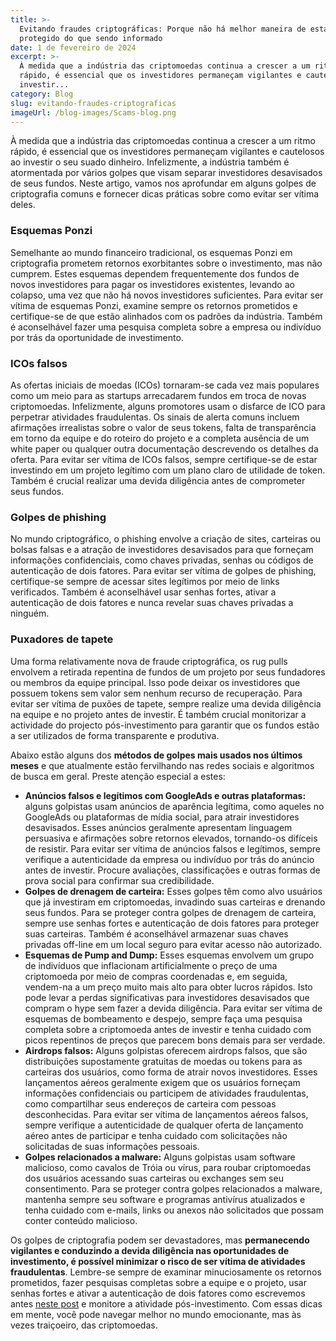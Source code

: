 ```yaml
---
title: >-
  Evitando fraudes criptográficas: Porque não há melhor maneira de estar
  protegido do que sendo informado
date: 1 de fevereiro de 2024
excerpt: >-
  À medida que a indústria das criptomoedas continua a crescer a um ritmo
  rápido, é essencial que os investidores permaneçam vigilantes e cautelosos ao
  investir...
category: Blog
slug: evitando-fraudes-criptograficas
imageUrl: /blog-images/Scams-blog.png
---
```

À medida que a indústria das criptomoedas continua a crescer a um ritmo rápido, é essencial que os investidores permaneçam vigilantes e cautelosos ao investir o seu suado dinheiro. Infelizmente, a indústria também é atormentada por vários golpes que visam separar investidores desavisados de seus fundos. Neste artigo, vamos nos aprofundar em alguns golpes de criptografia comuns e fornecer dicas práticas sobre como evitar ser vítima deles.

### Esquemas Ponzi

Semelhante ao mundo financeiro tradicional, os esquemas Ponzi em criptografia prometem retornos exorbitantes sobre o investimento, mas não cumprem. Estes esquemas dependem frequentemente dos fundos de novos investidores para pagar os investidores existentes, levando ao colapso, uma vez que não há novos investidores suficientes. Para evitar ser vítima de esquemas Ponzi, examine sempre os retornos prometidos e certifique-se de que estão alinhados com os padrões da indústria. Também é aconselhável fazer uma pesquisa completa sobre a empresa ou indivíduo por trás da oportunidade de investimento.

### ICOs falsos

As ofertas iniciais de moedas (ICOs) tornaram-se cada vez mais populares como um meio para as startups arrecadarem fundos em troca de novas criptomoedas. Infelizmente, alguns promotores usam o disfarce de ICO para perpetrar atividades fraudulentas. Os sinais de alerta comuns incluem afirmações irrealistas sobre o valor de seus tokens, falta de transparência em torno da equipe e do roteiro do projeto e a completa ausência de um white paper ou qualquer outra documentação descrevendo os detalhes da oferta. Para evitar ser vítima de ICOs falsos, sempre certifique-se de estar investindo em um projeto legítimo com um plano claro de utilidade de token. Também é crucial realizar uma devida diligência antes de comprometer seus fundos.

### Golpes de phishing

No mundo criptográfico, o phishing envolve a criação de sites, carteiras ou bolsas falsas e a atração de investidores desavisados para que forneçam informações confidenciais, como chaves privadas, senhas ou códigos de autenticação de dois fatores. Para evitar ser vítima de golpes de phishing, certifique-se sempre de acessar sites legítimos por meio de links verificados. Também é aconselhável usar senhas fortes, ativar a autenticação de dois fatores e nunca revelar suas chaves privadas a ninguém.

### Puxadores de tapete

Uma forma relativamente nova de fraude criptográfica, os rug pulls envolvem a retirada repentina de fundos de um projeto por seus fundadores ou membros da equipe principal. Isso pode deixar os investidores que possuem tokens sem valor sem nenhum recurso de recuperação. Para evitar ser vítima de puxões de tapete, sempre realize uma devida diligência na equipe e no projeto antes de investir. É também crucial monitorizar a actividade do projecto pós-investimento para garantir que os fundos estão a ser utilizados de forma transparente e produtiva.

Abaixo estão alguns dos **métodos de golpes mais usados nos últimos meses** e que atualmente estão fervilhando nas redes sociais e algoritmos de busca em geral. Preste atenção especial a estes:

* **Anúncios falsos e legítimos com GoogleAds e outras plataformas:** alguns golpistas usam anúncios de aparência legítima, como aqueles no GoogleAds ou plataformas de mídia social, para atrair investidores desavisados. Esses anúncios geralmente apresentam linguagem persuasiva e afirmações sobre retornos elevados, tornando-os difíceis de resistir. Para evitar ser vítima de anúncios falsos e legítimos, sempre verifique a autenticidade da empresa ou indivíduo por trás do anúncio antes de investir. Procure avaliações, classificações e outras formas de prova social para confirmar sua credibilidade.
* **Golpes de drenagem de carteira:** Esses golpes têm como alvo usuários que já investiram em criptomoedas, invadindo suas carteiras e drenando seus fundos. Para se proteger contra golpes de drenagem de carteira, sempre use senhas fortes e autenticação de dois fatores para proteger suas carteiras. Também é aconselhável armazenar suas chaves privadas off-line em um local seguro para evitar acesso não autorizado.
* **Esquemas de Pump and Dump:** Esses esquemas envolvem um grupo de indivíduos que inflacionam artificialmente o preço de uma criptomoeda por meio de compras coordenadas e, em seguida, vendem-na a um preço muito mais alto para obter lucros rápidos. Isto pode levar a perdas significativas para investidores desavisados que compram o hype sem fazer a devida diligência. Para evitar ser vítima de esquemas de bombeamento e despejo, sempre faça uma pesquisa completa sobre a criptomoeda antes de investir e tenha cuidado com picos repentinos de preços que parecem bons demais para ser verdade.
* **Airdrops falsos:** Alguns golpistas oferecem airdrops falsos, que são distribuições supostamente gratuitas de moedas ou tokens para as carteiras dos usuários, como forma de atrair novos investidores. Esses lançamentos aéreos geralmente exigem que os usuários forneçam informações confidenciais ou participem de atividades fraudulentas, como compartilhar seus endereços de carteira com pessoas desconhecidas. Para evitar ser vítima de lançamentos aéreos falsos, sempre verifique a autenticidade de qualquer oferta de lançamento aéreo antes de participar e tenha cuidado com solicitações não solicitadas de suas informações pessoais.
* **Golpes relacionados a malware:** Alguns golpistas usam software malicioso, como cavalos de Tróia ou vírus, para roubar criptomoedas dos usuários acessando suas carteiras ou exchanges sem seu consentimento. Para se proteger contra golpes relacionados a malware, mantenha sempre seu software e programas antivírus atualizados e tenha cuidado com e-mails, links ou anexos não solicitados que possam conter conteúdo malicioso.

Os golpes de criptografia podem ser devastadores, mas **permanecendo vigilantes e conduzindo a devida diligência nas oportunidades de investimento, é possível minimizar o risco de ser vítima de atividades fraudulentas**. Lembre-se sempre de examinar minuciosamente os retornos prometidos, fazer pesquisas completas sobre a equipe e o projeto, usar senhas fortes e ativar a autenticação de dois fatores como escrevemos antes [neste post](https://dexkit.com/pt/blog/etapas-simples-para-manter-sua-criptografia-segura) e monitore a atividade pós-investimento. Com essas dicas em mente, você pode navegar melhor no mundo emocionante, mas às vezes traiçoeiro, das criptomoedas.
